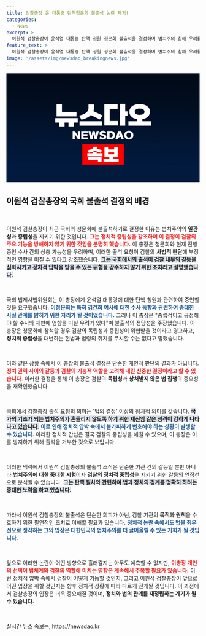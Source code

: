 ```yaml
---
title: 검찰총장 윤 대통령 탄핵청문회 불출석 논란 제기!
categories:
  - News
excerpt: >
  이원석 검찰총장이 윤석열 대통령 탄핵 청원 청문회 불출석을 결정하며 법치주의 침해 우려를 표명했다. 그는 정치적 중립성을 강조하며, 검찰 수사가 정치에 휘둘려서는 안 된다고 주장했다. 이 같은 불출석 결정은 총장 패싱 논란과 맞물려 있다.
feature_text: >
  이원석 검찰총장이 윤석열 대통령 탄핵 청원 청문회 불출석을 결정하며 법치주의 침해 우려를 표명했다. 그는 정치적 중립성을 강조하며, 검찰 수사가 정치에 휘둘려서는 안 된다고 주장했다. 이 같은 불출석 결정은 총장 패싱 논란과 맞물려 있다.
image: '/assets/img/newsdao_breakingnews.jpg'
---
```


<p><img src="/assets/img/newsdao_breakingnews.jpg" alt="ontimetimes 속보" /></p>

<h2 data-ke-size="size26">이원석 검찰총장의 국회 불출석 결정의 배경</h2>

<p data-ke-size="size16">&nbsp;</p>

<p>이원석 검찰총장이 최근 국회의 청문회에 불출석하기로 결정한 이유는 법치주의의 <b>일관성</b>과 <b>중립성</b>을 지키기 위한 것입니다. <b><span style="color: #ee2323;">그는 정치적 중립성을 강조하며 이 결정이 검찰의 주요 기능을 방해하지 않기 위한 것임을 분명히 했습니다.</span></b> 이 총장은 청문회와 현재 진행 중인 수사 간의 상충 가능성을 우려하며, 이러한 출석 요청이 검찰의 <b>사법적 판단</b>에 부정적인 영향을 미칠 수 있다고 강조했습니다. <b><span style="background-color: #21538527;">그는 국회에서의 출석이 검찰 내부의 갈등을 심화시키고 정치적 압박을 받을 수 있는 위험을 감수하지 않기 위한 조치라고 설명했습니다.</span></b> </p>

<p><br></p>

<p>국회 법제사법위원회는 이 총장에게 윤석열 대통령에 대한 탄핵 청원과 관련하여 증언할 것을 요구했습니다. <b><span style="color: #1a5490;">이청문회는 특히 김건희 여사에 대한 수사 동향과 관련하여 중대한 사실 관계를 밝히기 위한 자리가 될 것이었습니다.</span></b> 그러나 이 총장은 "중립적이고 공정해야 할 수사와 재판에 영향을 미칠 우려가 있다"며 불출석의 정당성을 주장했습니다. 이 총장은 청문회에 참석할 경우 검찰의 독립성과 중립성이 위협받을 것이라고 경고하고, <b>정치적 중립성</b>을 대변하는 헌법과 법령의 취지를 무시할 수는 없다고 말했습니다.</p>

<p data-ke-size="size16">&nbsp;</p>

<p>이와 같은 상황 속에서 이 총장의 불출석 결정은 단순한 개인적 판단의 결과가 아닙니다. <b><span style="color: #ee2323;">정치 권력 사이의 갈등과 검찰의 기능적 역할을 고려해 내린 신중한 결정이라고 할 수 있습니다.</span></b> 이러한 결정을 통해 이 총장은 검찰의 <b>독립성</b>과 <b>상처받지 않은 법 집행</b>의 중요성을 재확인했습니다. </p>

<p><br></p>

<p>국회에서 검찰총장 출석 요청의 의미는 '법의 결정' 이상의 정치적 의미를 갖습니다. <b><span style="background-color: #21538527;">국가의 기초가 되는 법치주의가 흔들리지 않도록 하기 위한 재신임 같은 성격이 강하게 나타나고 있습니다.</span></b> <b><span style="color: #1a5490;">이로 인해 정치적 압박 속에서 불가피하게 변호해야 하는 상황이 발생할 수 있습니다.</span></b> 이러한 정치적 간섭은 결국 검찰의 중립성을 해칠 수 있으며, 이 총장은 이를 방지하기 위해 출석을 거부한 것으로 보입니다.</p>

<p data-ke-size="size16">&nbsp;</p>

<p>이러한 맥락에서 이원석 검찰총장의 불출석 소식은 단순한 기관 간의 갈등일 뿐만 아니라 <b>법치주의에 대한 중대한 시험</b>이자 <b>검찰의 정치적 중립성</b>을 지키기 위한 갈등의 연장선으로 분석될 수 있습니다. <b><span style="background-color: #21538527;">그는 탄핵 절차와 관련하여 법과 정치의 경계를 명확히 하려는 중대한 노력을 하고 있습니다.</span></b></p>

<p><br></p>

<p>따라서 이원석 검찰총장의 불출석은 단순한 회피가 아닌, 검찰 기관의 <b>목적과 원칙</b>을 수호하기 위한 필연적인 조치로 이해할 필요가 있습니다. <b><span style="color: #1a5490;">정치적 논란 속에서도 법을 최우선으로 생각하는 그의 입장은 대한민국의 법치주의를 더 끌어올릴 수 있는 기회가 될 것입니다.</span></b> </p>

<p><br></p>

<p>앞으로 이러한 논란이 어떤 방향으로 흘러갈지는 아무도 예측할 수 없지만, <b><span style="color: #ee2323;">이총장 개인의 선택이 법체계와 검찰의 역할에 미치는 영향은 계속해서 주목할 필요가 있습니다.</span></b> 이런 정치적 압박 속에서 검찰이 어떻게 기능할 것인지, 그리고 이원석 검찰총장이 앞으로 어떤 입장을 취할 것인지는 향후 정치적 상황에 따라 다르게 전개될 것입니다. 이 과정에서 검찰총장의 입장은 더욱 중요해질 것이며, <b>정치와 법의 관계를 재정립하는 계기가 될 수 있습니다.</b></p>

<p data-ke-size="size16">&nbsp;</p>
실시간 뉴스 속보는, <a href="https://newsdao.kr" rel="dofollow">https://newsdao.kr</a>


